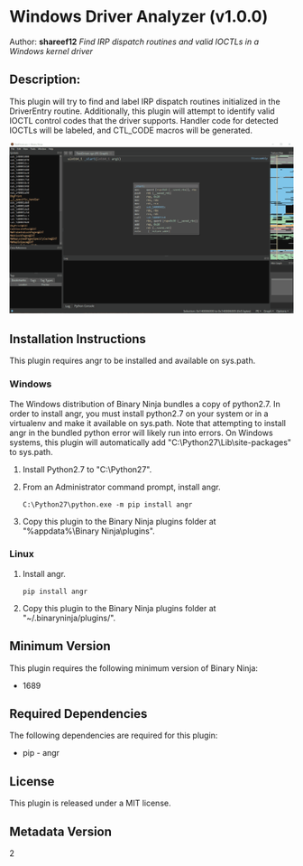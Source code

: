 # Windows Driver Analyzer (v1.0.0)

Author: **shareef12**
_Find IRP dispatch routines and valid IOCTLs in a Windows kernel driver_


## Description:

This plugin will try to find and label IRP dispatch routines initialized in the
DriverEntry routine. Additionally, this plugin will attempt to identify valid
IOCTL control codes that the driver supports. Handler code for detected IOCTLs
will be labeled, and CTL\_CODE macros will be generated.

![Demo Video](./demo.gif)


## Installation Instructions

This plugin requires angr to be installed and available on sys.path.

### Windows

The Windows distribution of Binary Ninja bundles a copy of python2.7. In order
to install angr, you must install python2.7 on your system or in a virtualenv
and make it available on sys.path. Note that attempting to install angr in the
bundled python error will likely run into errors. On Windows systems, this
plugin will automatically add "C:\Python27\Lib\site-packages" to sys.path.

1. Install Python2.7 to "C:\Python27".

1. From an Administrator command prompt, install angr.

    ```
    C:\Python27\python.exe -m pip install angr
    ```

1. Copy this plugin to the Binary Ninja plugins folder at
   "%appdata%\Binary Ninja\plugins".

### Linux

1. Install angr.

    ```
    pip install angr
    ```

1. Copy this plugin to the Binary Ninja plugins folder at
   "~/.binaryninja/plugins/".


## Minimum Version

This plugin requires the following minimum version of Binary Ninja:

 * 1689


## Required Dependencies

The following dependencies are required for this plugin:

 * pip - angr


## License

This plugin is released under a MIT license.


## Metadata Version

2
